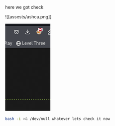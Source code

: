 here we got check

![[assests/ashca.png]]

![](assests/Pasted%20image%2020240414163920.png)

``` bash
bash -i >& /dev/null whatever lets check it now
```